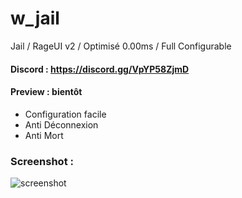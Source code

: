# w_jail
Jail / RageUI v2 / Optimisé 0.00ms / Full Configurable

#### Discord : https://discord.gg/VpYP58ZjmD

#### Preview : bientôt

- Configuration facile
- Anti Déconnexion
- Anti Mort

### Screenshot :

![screenshot](https://cdn.discordapp.com/attachments/658236178268684291/976480664381706300/unknown.png)
